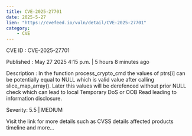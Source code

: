 ```yaml
---
title: CVE-2025-27701
date: 2025-5-27
lien: "https://cvefeed.io/vuln/detail/CVE-2025-27701"
category:
    - CVE
---
```


CVE ID : CVE-2025-27701

Published :  May 27
2025
4:15 p.m. | 5 hours
8 minutes ago

Description : In the function process_crypto_cmd
the values of ptrs[i] can be potentially equal to NULL which is valid value after calling slice_map_array(). Later this values will be derefenced without prior NULL check
which can lead to local Temporary DoS or OOB Read
leading to information disclosure.

Severity: 5.5 | MEDIUM

Visit the link for more details
such as CVSS details
affected products
timeline
and more...
